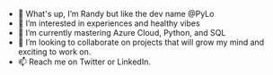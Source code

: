 - 👋 What's up, I’m Randy but like the dev name @PyLo
- 👀 I’m interested in experiences and healthy vibes
- 🌱 I’m currently mastering Azure Cloud, Python, and SQL
- 💞️ I’m looking to collaborate on projects that will grow my mind and exciting to work on.
- 📫 Reach me on Twitter or LinkedIn. 


